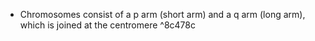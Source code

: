 - Chromosomes consist of a p arm (short arm) and a q arm (long arm), which is joined at the centromere ^8c478c